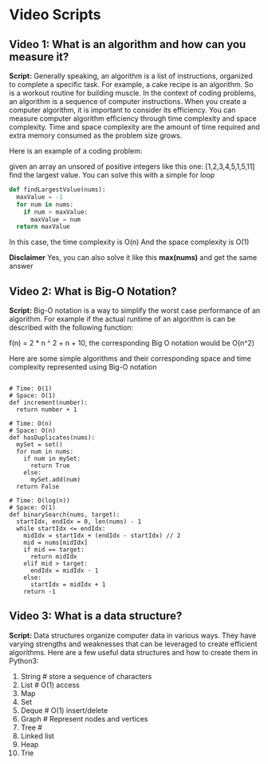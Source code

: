 # Video Scripts

## Video 1: What is an algorithm and how can you measure it?

**Script:** Generally speaking, an algorithm is a list of instructions, organized to complete a specific task. For example, a cake recipe is an algorithm. So is a workout routine for building muscle. In the context of coding problems, an algorithm is a sequence of computer instructions. When you create a computer algorithm, it is important to consider its efficiency. You can measure computer algorithm efficiency through time complexity and space complexity. Time and space complexity are the amount of time required and extra memory consumed as the problem size grows.

Here is an example of a coding problem:

given an array an unsored of positive integers like this one: [1,2,3,4,5,1,5,11] find the largest value. You can solve this with a simple for loop

```python
def findLargestValue(nums):
  maxValue = -1
  for num in nums:
    if num > maxValue:
      maxValue = num
  return maxValue
```
In this case, the time complexity is O(n)
And the space complexity is O(1)

**Disclaimer** Yes, you can also solve it like this **max(nums)** and get the same answer

## Video 2: What is Big-O Notation?

**Script:** Big-O notation is a way to simplify the worst case performance of an algorithm. For example if the actual runtime of an algorithm is can be described with the following function:

f(n) = 2 * n ^ 2  + n + 10, the corresponding Big O notation would be O(n^2) 

Here are some simple algorithms and their corresponding space and time complexity represented using Big-O notation 

```python3

# Time: O(1)
# Space: O(1)
def increment(number):
  return number + 1

# Time: O(n)
# Space: O(n)
def hasDuplicates(nums):
  mySet = set()
  for num in nums:
    if num in mySet:
      return True
    else:
      mySet.add(num)
  return False

# Time: O(log(n))
# Space: O(1)
def binarySearch(nums, target):
  startIdx, endIdx = 0, len(nums) - 1
  while startIdx <= endIdx:
    midIdx = startIdx + (endIdx - startIdx) // 2
    mid = nums[midIdx]
    if mid == target:
      return midIdx
    elif mid > target:
      endIdx = midIdx - 1
    else:
      startIdx = midIdx + 1
    return -1
```

## Video 3: What is a data structure?

**Script:** Data structures organize computer data in various ways. They have varying strengths and weaknesses that can be leveraged to create efficient algorithms. Here are a few useful data structures and how to create them in Python3:

1. String # store a sequence of characters
2. List # O(1) access
3. Map
4. Set
5. Deque # O(1) insert/delete
6. Graph # Represent nodes and vertices
7. Tree # 
8. Linked list
9. Heap
10. Trie
